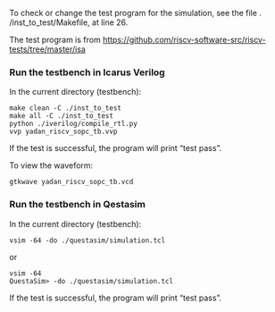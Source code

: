 To check or change the test program for the simulation, see the file . /inst_to_test/Makefile, at line 26.

The test program is from https://github.com/riscv-software-src/riscv-tests/tree/master/isa

### Run the testbench in Icarus Verilog

In the current directory (testbench):

```
make clean -C ./inst_to_test
make all -C ./inst_to_test
python ./iverilog/compile_rtl.py
vvp yadan_riscv_sopc_tb.vvp
```

If the test is successful, the program will print “test pass”.

To view the waveform:

```
gtkwave yadan_riscv_sopc_tb.vcd
```

### Run the testbench in Qestasim

In the current directory (testbench):

```
vsim -64 -do ./questasim/simulation.tcl
```

or

```
vsim -64
QuestaSim> -do ./questasim/simulation.tcl
```

If the test is successful, the program will print “test pass”.
